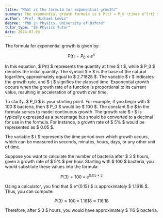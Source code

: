 ```yaml
---
title: "What is the formula for exponential growth?"
summary: The exponential growth formula is $ P(t) = P_0 \times e^{rt} $, where $ P(t) $ represents the population at time $ t $, $ P_0 $ is the initial population, and $ r $ is the growth rate.
author: "Prof. Michael Lewis"
degree: "PhD in Physics, University of Oxford"
tutor_type: "IB Physics Tutor"
date: 2024-07-09
---
```


The formula for exponential growth is given by:

$$ P(t) = P_0 \times e^{rt} $$

In this equation, $ P(t) $ represents the quantity at time $ t $, while $ P_0 $ denotes the initial quantity. The symbol $ e $ is the base of the natural logarithm, approximately equal to $ 2.71828 $. The variable $ r $ indicates the growth rate, and $ t $ signifies the elapsed time. Exponential growth occurs when the growth rate of a function is proportional to its current value, resulting in acceleration of growth over time.

To clarify, $ P_0 $ is your starting point. For example, if you begin with $ 100 $ bacteria, then $ P_0 $ would be $ 100 $. The constant $ e $ in the formula serves to model continuous growth. The growth rate $ r $ is typically expressed as a percentage but should be converted to a decimal for use in the formula. For instance, a growth rate of $ 5\% $ would be represented as $ 0.05 $.

The variable $ t $ represents the time period over which growth occurs, which can be measured in seconds, minutes, hours, days, or any other unit of time.

Suppose you want to calculate the number of bacteria after $ 3 $ hours, given a growth rate of $ 5\% $ per hour. Starting with $ 100 $ bacteria, you would substitute these values into the formula:

$$ P(3) = 100 \times e^{0.05 \times 3} $$

Using a calculator, you find that $ e^{0.15} $ is approximately $ 1.1618 $. Thus, you can compute:

$$ P(3) \approx 100 \times 1.1618 \approx 116.18 $$

Therefore, after $ 3 $ hours, you would have approximately $ 116 $ bacteria.
    